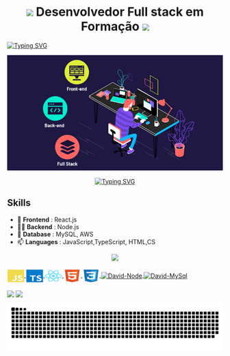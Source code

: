 <h1 align="center">
  <img src="https://media.giphy.com/media/hvRJCLFzcasrR4ia7z/giphy.gif" width="28">
 Desenvolvedor Full stack em Formação
  <img src="https://media.giphy.com/media/hvRJCLFzcasrR4ia7z/giphy.gif" width="28">
</h1>

<a href="https://git.io/typing-svg"><img src="https://readme-typing-svg.herokuapp.com?font=Fira+Code&size=14&pause=1000&color=E2F728&background=FF0F4F00&center=true&width=435&lines=Ol%C3%A1!!+Eu+sou+o+David+Alves!" alt="Typing SVG" /></a>
<p align="center">
  <img src="logo.gif">
</p>

<p align="center">
  <a  href="https://git.io/typing-svg"><img src="https://readme-typing-svg.herokuapp.com?font=Fira+Code&pause=1000&width=435&lines=%3C+-----++++Full-Stack+Developer++-----%3E" alt="Typing SVG" />
  </a>
</p>

##  Skills

- 🔭 <b>Frontend</b> : React.js
- 👨‍💻 <b>Backend</b> : Node.js 
- 💬 <b>Database</b> : MySQL, AWS
- 📫 <b>Languages</b> : JavaScript,TypeScript, HTML,CS
<!-- - 🌱 <b>Libraries</b> : Bootstrap -->


<div align="center">
  <a href="https://github.com/DavidAlves28">
  <img height="180em" src="https://github-readme-stats.vercel.app/api?username=DavidAlves28&show_icons=true&theme=dark&include_all_commits=true&count_private=true"/>

  </div>
</div>

<!--   <img height="180em" src="https://github-readme-stats.vercel.app/api/top-langs/?username=DavidAlves28&layout=compact&langs_count=7&theme=dark"/> -->
</div>
<div style="display: inline_block"><br>
  <img align="center" alt="David-Js" height="30" width="40" src="https://raw.githubusercontent.com/devicons/devicon/master/icons/javascript/javascript-plain.svg">
  <img align="center" alt="David-Ts" height="30" width="40" src="https://raw.githubusercontent.com/devicons/devicon/master/icons/typescript/typescript-plain.svg">
  <img align="center" alt="David-React" height="30" width="40" src="https://raw.githubusercontent.com/devicons/devicon/master/icons/react/react-original.svg">
  <img align="center" alt="David-HTML" height="30" width="40" src="https://raw.githubusercontent.com/devicons/devicon/master/icons/html5/html5-original.svg">
  <img align="center" alt="David-CSS" height="30" width="40" src="https://raw.githubusercontent.com/devicons/devicon/master/icons/css3/css3-original.svg">
  <img align="center" alt="David-Node" height="30" width="40" src="https://cdn.jsdelivr.net/gh/devicons/devicon/icons/nodejs/nodejs-plain-wordmark.svg">
  <img align="center" alt="David-MySql" height="30" width="40" src="https://cdn.jsdelivr.net/gh/devicons/devicon/icons/mysql/mysql-original-wordmark.svg">
  </div>

 <div><br> 
  <a href = "mailto:dav.alvesc28@gmail.com"><img align="center" src="https://img.shields.io/badge/-Gmail-%23333?style=for-the-badge&logo=gmail&logoColor=white" target="_blank"></a>
  <a href="https://www.linkedin.com/in/david-alves-7a2b90145/" target="_blank"><img align="center"  src="https://img.shields.io/badge/-LinkedIn-%230077B5?style=for-the-badge&logo=linkedin&logoColor=white" target="_blank"></a> 
 
  ![Snake animation](https://raw.githubusercontent.com/Platane/snk/output/github-contribution-grid-snake.svg)
 </div>
